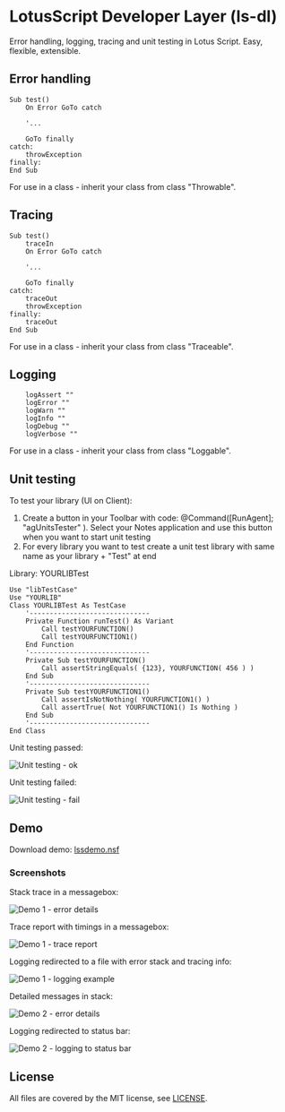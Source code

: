 # LotusScript Developer Layer (ls-dl)

Error handling, logging, tracing and unit testing in Lotus Script.
Easy, flexible, extensible.

## Error handling
```lss
Sub test()
	On Error GoTo catch
	
	'...
	
	GoTo finally
catch:
	throwException
finally:
End Sub
```
For use in a class - inherit your class from class "Throwable".

## Tracing
```lss
Sub test()
	traceIn
	On Error GoTo catch
	
	'...
	
	GoTo finally
catch:
	traceOut
	throwException
finally:
	traceOut
End Sub
```
For use in a class - inherit your class from class "Traceable".

## Logging
```lss
	logAssert ""
	logError ""
	logWarn ""
	logInfo ""
	logDebug ""
	logVerbose ""
```
For use in a class - inherit your class from class "Loggable".

## Unit testing
To test your library (UI on Client):
1. Create a button in your Toolbar with code: @Command([RunAgent]; "agUnitsTester" ). Select your Notes application and use this button when you want to start unit testing
2. For every library you want to test create a unit test library with same name as your library + "Test" at end

Library: YOURLIBTest
```lss
Use "libTestCase"
Use "YOURLIB"
Class YOURLIBTest As TestCase
	'------------------------------
	Private Function runTest() As Variant
		Call testYOURFUNCTION()
		Call testYOURFUNCTION1()
	End Function
	'------------------------------
	Private Sub testYOURFUNCTION()
		Call assertStringEquals( {123}, YOURFUNCTION( 456 ) )
	End Sub
	'------------------------------
	Private Sub testYOURFUNCTION1()
		Call assertIsNotNothing( YOURFUNCTION1() )
		Call assertTrue( Not YOURFUNCTION1() Is Nothing )
	End Sub
	'------------------------------
End Class
```
Unit testing passed:

![Unit testing - ok](../master/demo/lsdl_ut_ok.gif "Unit testing passed")

Unit testing failed:

![Unit testing - fail](../master/demo/lsdl_ut_fail.gif "Unit testing failed")

## Demo
Download demo: [lssdemo.nsf](../master/demo/lsdldemo20160918.zip)

### Screenshots
Stack trace in a messagebox:

![Demo 1 - error details](../master/demo/lsdl_demo1_1.gif "Error stack report")

Trace report with timings in a messagebox:

![Demo 1 - trace report](../master/demo/lsdl_demo1_2.gif "Trace report")

Logging redirected to a file with error stack and tracing info:

![Demo 1 - logging example](../master/demo/lsdl_demo1_3.gif "Logging")

Detailed messages in stack:

![Demo 2 - error details](../master/demo/lsdl_demo2_1.gif "Error stack report")

Logging redirected to status bar:

![Demo 2 - logging to status bar](../master/demo/lsdl_demo2_2.gif "Logging")

## License
All files are covered by the MIT license, see [LICENSE](../master/LICENSE).
